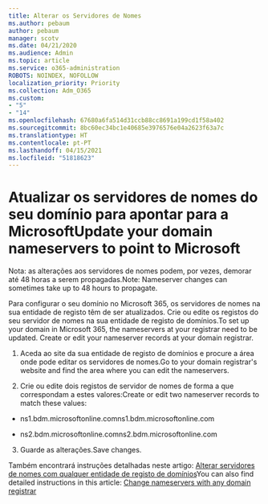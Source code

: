 ```yaml
---
title: Alterar os Servidores de Nomes
ms.author: pebaum
author: pebaum
manager: scotv
ms.date: 04/21/2020
ms.audience: Admin
ms.topic: article
ms.service: o365-administration
ROBOTS: NOINDEX, NOFOLLOW
localization_priority: Priority
ms.collection: Adm_O365
ms.custom:
- "5"
- "14"
ms.openlocfilehash: 67680a6fa514d31ccb88cc8691a199cd1f58a402
ms.sourcegitcommit: 8bc60ec34bc1e40685e3976576e04a2623f63a7c
ms.translationtype: HT
ms.contentlocale: pt-PT
ms.lasthandoff: 04/15/2021
ms.locfileid: "51818623"
---
```

# <a name="update-your-domain-nameservers-to-point-to-microsoft"></a><span data-ttu-id="44e8e-102">Atualizar os servidores de nomes do seu domínio para apontar para a Microsoft</span><span class="sxs-lookup"><span data-stu-id="44e8e-102">Update your domain nameservers to point to Microsoft</span></span>

<span data-ttu-id="44e8e-103">Nota: as alterações aos servidores de nomes podem, por vezes, demorar até 48 horas a serem propagadas.</span><span class="sxs-lookup"><span data-stu-id="44e8e-103">Note: Nameserver changes can sometimes take up to 48 hours to propagate.</span></span>
  
<span data-ttu-id="44e8e-p101">Para configurar o seu domínio no Microsoft 365, os servidores de nomes na sua entidade de registo têm de ser atualizados. Crie ou edite os registos do seu servidor de nomes na sua entidade de registo de domínios.</span><span class="sxs-lookup"><span data-stu-id="44e8e-p101">To set up your domain in Microsoft 365, the nameservers at your registrar need to be updated. Create or edit your nameserver records at your domain registrar.</span></span>
  
1. <span data-ttu-id="44e8e-106">Aceda ao site da sua entidade de registo de domínios e procure a área onde pode editar os servidores de nomes.</span><span class="sxs-lookup"><span data-stu-id="44e8e-106">Go to your domain registrar's website and find the area where you can edit the nameservers.</span></span>
  
2. <span data-ttu-id="44e8e-107">Crie ou edite dois registos de servidor de nomes de forma a que correspondam a estes valores:</span><span class="sxs-lookup"><span data-stu-id="44e8e-107">Create or edit two nameserver records to match these values:</span></span>

  - <span data-ttu-id="44e8e-108">ns1.bdm.microsoftonline.com</span><span class="sxs-lookup"><span data-stu-id="44e8e-108">ns1.bdm.microsoftonline.com</span></span>

  - <span data-ttu-id="44e8e-109">ns2.bdm.microsoftonline.com</span><span class="sxs-lookup"><span data-stu-id="44e8e-109">ns2.bdm.microsoftonline.com</span></span>

3. <span data-ttu-id="44e8e-110">Guarde as alterações.</span><span class="sxs-lookup"><span data-stu-id="44e8e-110">Save changes.</span></span>

<span data-ttu-id="44e8e-111">Também encontrará instruções detalhadas neste artigo: [Alterar servidores de nomes com qualquer entidade de registo de domínios](https://docs.microsoft.com/microsoft-365/admin/get-help-with-domains/change-nameservers-at-any-domain-registrar)</span><span class="sxs-lookup"><span data-stu-id="44e8e-111">You can also find detailed instructions in this article: [Change nameservers with any domain registrar](https://docs.microsoft.com/microsoft-365/admin/get-help-with-domains/change-nameservers-at-any-domain-registrar)</span></span>
  